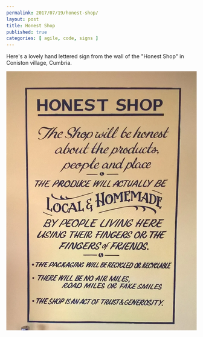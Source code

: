 ```yaml
---
permalink: 2017/07/19/honest-shop/
layout: post
title: Honest Shop
published: true
categories: [ agile, code, signs ]
---
```


Here's a lovely hand lettered sign from the wall of the "Honest Shop" in Coniston village, Cumbria. 

![honest](/img/posts/honest-shop/coniston-honest-shop.webp)
